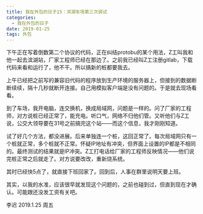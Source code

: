 ```yaml
---
title: 我在外包的日子15：滨湖车场第三次调试
categories:
  - 我在外包的日子
date: 2019-01-25
tags: 外包
---
```

下午正在写着倒数第二个协议的代码，正在纠结protobu的某个用法，Z工叫我和他一起去滨湖站，厂家工程师已经在那边了。之前我已经叫Z工注册gitlab，下载代码来看和运行了，他不干。所以搞新的桩都要我去。  

<!-- more --> 

上午已经把之前写的兼容旧代码的程序放到生产环境的服务器上，但接到的数据断断续续，隔十几秒就断开连接。自己用模拟客户端是没有问题的。于是就去现场看看。  

到了车场，我开电脑，连交换机，换成局域网，问题是一样的。问了厂家的工程师，对方说桩已经正常了，能充电。听口气，网络不归他们管。又听他们与Z工说，公交大领导要在31号之前搞完这个站——而这个信息，我才刚刚知道。  

试了好几个方法，都没进展。后来单独连一个桩，这回正常了。每次局域网只有一个桩就正常，多个桩就不正常。怀疑IP地址有冲突，但界面上设置的IP都是不相同的。最终测试的结果就是IP冲突。Z工打电话给厂家的工程师反映情况——他们说完桩正常之后就走了。对方说要改改，重新烧系统。  

其时已经快5点了，就直接下班回家了。回到后，人事在群里说明天要上班。  

其实，以我的水准，应该很早就发现这个问题的，之前也碰到过，但直到现在才确认。可能跟还没发工资有关吧。

李迟 2019.1.25 周五